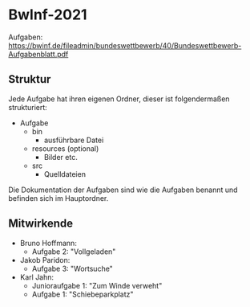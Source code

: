 # BwInf-2021

Aufgaben: https://bwinf.de/fileadmin/bundeswettbewerb/40/Bundeswettbewerb-Aufgabenblatt.pdf


## Struktur

Jede Aufgabe hat ihren eigenen Ordner, dieser ist folgendermaßen strukturiert:

* Aufgabe
  * bin
    * ausführbare Datei
  * resources (optional)
    * Bilder etc.
  * src
    * Quelldateien

Die Dokumentation der Aufgaben sind wie die Aufgaben benannt und befinden sich im Hauptordner.


## Mitwirkende

* Bruno Hoffmann:
  * Aufgabe 2: "Vollgeladen"
* Jakob Paridon:
  * Aufgabe 3: "Wortsuche"
* Karl Jahn:
  * Junioraufgabe 1: "Zum Winde verweht"
  * Aufgabe 1: "Schiebeparkplatz"
